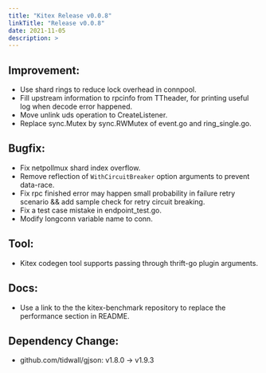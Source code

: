 ```yaml
---
title: "Kitex Release v0.0.8"
linkTitle: "Release v0.0.8"
date: 2021-11-05
description: >
---
```


## Improvement:  

- Use shard rings to reduce lock overhead in connpool.
- Fill upstream information to rpcinfo from TTheader, for printing useful log when decode error happened.
- Move unlink uds operation to CreateListener.
- Replace sync.Mutex by sync.RWMutex of event.go and ring_single.go.

## Bugfix:  

- Fix netpollmux shard index overflow.
- Remove reflection of `WithCircuitBreaker`  option arguments to prevent data-race.
- Fix rpc finished error may happen small probability in failure retry scenario && add sample check for retry circuit breaking.
- Fix a test case mistake in endpoint_test.go.
- Modify longconn variable name to conn.  

## Tool:  

- Kitex codegen tool supports passing through thrift-go plugin arguments.  

## Docs:  

- Use a link to the the kitex-benchmark repository to replace the performance section in README.  

## Dependency Change:  

- github.com/tidwall/gjson: v1.8.0 -> v1.9.3